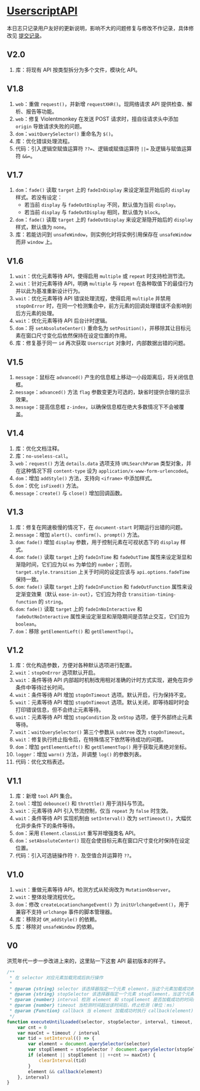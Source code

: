 # [UserscriptAPI](https://greasyfork.org/zh-CN/scripts/409641)

本日志只记录用户友好的更新说明，影响不大的问题修复与修改不作记录，具体修改见 [提交记录](https://gitee.com/liangjiancang/userscript/commits/master/lib/UserscriptAPI)。

## V2.0

1. 库：将现有 API 按类型拆分为多个文件，模块化 API。

## V1.8

1. `web`：重做 `request()`，并新增 `requestXHR()`。现网络请求 API 提供检查、解析、报告等功能。
2. `web`：修复 Violentmonkey 在发送 POST 请求时，擅自往请求头中添加 `origin` 导致请求失败的问题。
3. `dom`：`waitQuerySelector()` 重命名为 `$()`。
4. 库：优化错误处理流程。
5. 代码：引入逻辑空赋值运算符 `??=`、逻辑或赋值运算符 `||=` 及逻辑与赋值运算符 `&&=`。

## V1.7

1. `dom`：`fade()` 读取 `target` 上的 `fadeInDisplay` 来设定渐显开始后的 `display` 样式。若没有设定：
   * 若当前 `display` 与 `fadeOutDisplay` 不同，默认值为当前 `display`。
   * 若当前 `display` 与 `fadeOutDisplay` 相同，默认值为 `block`。
2. `dom`：`fade()` 读取 `target` 上的 `fadeOutDisplay` 来设定渐隐开始后的 `display` 样式，默认值为 `none`。
3. 库：若能访问到 `unsafeWindow`，则实例化时将实例引用保存在 `unsafeWindow` 而非 `window` 上。

## V1.6

1. `wait`：优化元素等待 API，使得启用 `multiple` 或 `repeat` 时支持检测节流。
2. `wait`：针对元素等待 API，明确 `multiple` 与 `repeat` 在各种取值下的最佳行为并以此为基准重新设计行为。
3. `wait`：优化元素等待 API 错误处理流程，使得启用 `multiple` 并禁用 `stopOnError` 时，在同一个检测集合中，前方元素的回调处理错误不会影响到后方元素的处理。
4. `wait`：优化元素等待 API 后台计时逻辑。
5. `dom`：将 `setAbsoluteCenter()` 重命名为 `setPosition()`，并移除其让目标元素在窗口尺寸变化后依然保持在设定位置的作用。
6. 库：修复基于同一 `id` 再次获取 `Userscript` 对象时，内部数据出错的问题。

## V1.5

1. `message`：鼠标在 `advanced()` 产生的信息框上移动一小段距离后，将关闭信息框。
2. `message`：`advanced()` 方法 `flag` 参数变更为可选的，缺省时提供合理的显示效果。
3. `message`：提高信息框 `z-index`，以确保信息框在绝大多数情况下不会被覆盖。

## V1.4

1. 库：优化文档注释。
2. 库：`no-useless-call`。
3. `web`：`request()` 方法 `details.data` 选项支持 `URLSearchParam` 类型对象，并在这种情况下将 `content-type` 设为 `application/x-www-form-urlencoded`。
4. `dom`：增加 `addStyle()` 方法，支持向 `<iframe>` 中添加样式。
5. `dom`：优化 `isFixed()` 方法。
6. `message`：`create()` 与 `close()` 增加回调函数。

## V1.3

1. 库：修复在网速极慢的情况下，在 `document-start` 时期运行出错的问题。
2. `message`：增加 `alert()`、`confirm()`、`prompt()` 方法。
3. `dom`: `fade()` 增加 `display` 参数，用于控制元素在可视状态下的 `display` 样式。
4. `dom`: `fade()` 读取 `target` 上的 `fadeInTime` 和 `fadeOutTime` 属性来设定渐显和渐隐时间，它们应为以 `ms` 为单位的 `number`；否则，`target.style.transition` 上关于时间的设定应该与 `api.options.fadeTime` 保持一致。
5. `dom`: `fade()` 读取 `target` 上的 `fadeInFunction` 和 `fadeOutFunction` 属性来设定渐变效果（默认 `ease-in-out`），它们应为符合 `transition-timing-function` 的 `string`。
6. `dom`: `fade()` 读取 `target` 上的 `fadeInNoInteractive` 和 `fadeOutNoInteractive` 属性来设定渐显和渐隐期间是否禁止交互，它们应为 `boolean`。
7. `dom`：移除 `getElementLeft()` 和 `getElementTop()`。

## V1.2

1. 库：优化构造参数，方便对各种默认选项进行配置。
2. `wait`：`stopOnError` 选项默认开启。
3. `wait`：条件等待 API 内部超时机制改用相对准确的计时方式实现，避免在异步条件中等待过长时间。
4. `wait`：条件等待 API 增加 `stopOnTimeout` 选项。默认开启，行为保持不变。
5. `wait`：元素等待 API 增加 `stopOnTimeout` 选项。默认关闭，即等待超时时会打印错误信息，但不会终止元素等待。
6. `wait`：元素等待 API 增加 `stopCondition` 及 `onStop` 选项，便于外部终止元素等待。
7. `wait`：`waitQuerySelector()` 第三个参数从 `subtree` 改为 `stopOnTimeout`。
8. `wait`：修复执行终止指令后，在特殊情况下依然等待成功的问题。
9. `dom`：增加 `getElementLeft()` 和 `getElementTop()` 用于获取元素绝对坐标。
10. `logger`：增加 `warn()` 方法，并调整 `log()` 的参数列表。
11. 代码：优化文档表述。

## V1.1

1. 库：新增 `tool` API 集合。
2. `tool`：增加 `debounce()` 和 `throttle()` 用于消抖与节流。
3. `wait`：元素等待 API 引入节流控制，仅当 `repeat` 为 `false` 时生效。
4. `wait`：条件等待 API 实现机制由 `setInterval()` 改为 `setTimeout()`，大幅优化异步条件下的条件等待。
5. `dom`：采用 `Element.classList` 重写并增强类名 API。
6. `dom`：`setAbsoluteCenter()` 现在会使目标元素在窗口尺寸变化时保持在设定位置。
7. 代码：引入可选链操作符 `?.` 及空值合并运算符 `??`。

## V1.0

1. `wait`：重做元素等待 API，检测方式从轮询改为 `MutationObserver`。
2. `wait`：整体处理流程优化。
3. `dom`：修改 `createLocationchangeEvent()` 为 `initUrlchangeEvent()`，用于兼容不支持 `urlchange` 事件的脚本管理器。
4. 库：移除对 `GM_addStyle()` 的依赖。
5. 库：移除对 `unsafeWindow` 的依赖。

## V0

洪荒年代一步一步改进上来的，这里贴一下这套 API 最初版本的样子。

```js
/**
 * 在 selector 对应元素加载完成后执行操作
 *
 * @param {string} selector 该选择器指定一个元素 element，当这个元素加载成功时执行 callback(element)
 * @param {string} stopSelector 该选择器指定一个元素 stopElement，当这个元素加载成功时终止检测
 * @param {number} interval 检测 element 和 stopElement 是否加载成功的时间间隔（单位：ms）
 * @param {number} timeout 当检测时间超出该时间后，终止检测（单位：ms）
 * @param {Function} callback 当 element 加载成功时执行 callback(element)
 */
function executeUntilLoaded(selector, stopSelector, interval, timeout, callback) {
    var cnt = 0
    var maxCnt = timeout / interval
    var tid = setInterval(() => {
        var element = document.querySelector(selector)
        var stopElement = stopSelector ? document.querySelector(stopSelector) : null
        if (element || stopElement || ++cnt >= maxCnt) {
            clearInterval(tid)
        }
        element && callback(element)
    }, interval)
}
```
